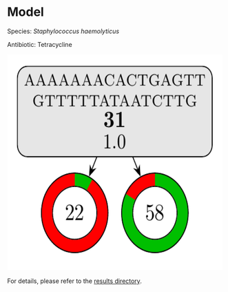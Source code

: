 
# Model

Species: *Staphylococcus haemolyticus*

Antibiotic: Tetracycline

<img src="./model.png" width=500 height=500 />

For details, please refer to the [results directory](../../../../../results/cart_b/staphylococcus%20haemolyticus/tetracycline/repeat_9/).

